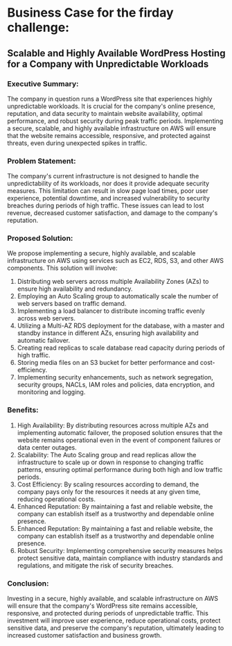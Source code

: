 # Business Case for the firday challenge:
## Scalable and Highly Available WordPress Hosting for a Company with Unpredictable Workloads

### Executive Summary:
The company in question runs a WordPress site that experiences highly unpredictable workloads. It is crucial for the company's online presence, reputation, and data security to maintain website availability, optimal performance, and robust security during peak traffic periods. Implementing a secure, scalable, and highly available infrastructure on AWS will ensure that the website remains accessible, responsive, and protected against threats, even during unexpected spikes in traffic.

### Problem Statement:
The company's current infrastructure is not designed to handle the unpredictability of its workloads, nor does it provide adequate security measures. This limitation can result in slow page load times, poor user experience, potential downtime, and increased vulnerability to security breaches during periods of high traffic. These issues can lead to lost revenue, decreased customer satisfaction, and damage to the company's reputation.

### Proposed Solution:
We propose implementing a secure, highly available, and scalable infrastructure on AWS using services such as EC2, RDS, S3, and other AWS components. This solution will involve:

1. Distributing web servers across multiple Availability Zones (AZs) to ensure high availability and redundancy.
2. Employing an Auto Scaling group to automatically scale the number of web servers based on traffic demand.
3. Implementing a load balancer to distribute incoming traffic evenly across web servers.
4. Utilizing a Multi-AZ RDS deployment for the database, with a master and standby instance in different AZs, ensuring high availability and automatic failover.
5. Creating read replicas to scale database read capacity during periods of high traffic.
6. Storing media files on an S3 bucket for better performance and cost-efficiency.
7. Implementing security enhancements, such as network segregation, security groups, NACLs, IAM roles and policies, data encryption, and monitoring and logging.

### Benefits:
1. High Availability: By distributing resources across multiple AZs and implementing automatic failover, the proposed solution ensures that the website remains operational even in the event of component failures or data center outages.
2. Scalability: The Auto Scaling group and read replicas allow the infrastructure to scale up or down in response to changing traffic patterns, ensuring optimal performance during both high and low traffic periods.
3. Cost Efficiency: By scaling resources according to demand, the company pays only for the resources it needs at any given time, reducing operational costs.
4. Enhanced Reputation: By maintaining a fast and reliable website, the company can establish itself as a trustworthy and dependable online presence.
5. Enhanced Reputation: By maintaining a fast and reliable website, the company can establish itself as a trustworthy and dependable online presence.
6. Robust Security: Implementing comprehensive security measures helps protect sensitive data, maintain compliance with industry standards and regulations, and mitigate the risk of security breaches.

### Conclusion:
Investing in a secure, highly available, and scalable infrastructure on AWS will ensure that the company's WordPress site remains accessible, responsive, and protected during periods of unpredictable traffic. This investment will improve user experience, reduce operational costs, protect sensitive data, and preserve the company's reputation, ultimately leading to increased customer satisfaction and business growth.